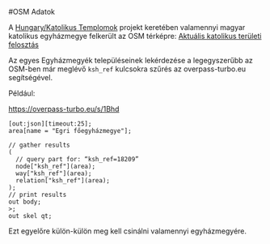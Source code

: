 #OSM Adatok

A [Hungary/Katolikus Templomok](https://wiki.openstreetmap.org/wiki/Hungary/Katolikus_Templomok) projekt keretében valamennyi magyar katolikus egyházmegye felkerült az OSM térképre: [Aktuális katolikus területi felosztás](https://wiki.openstreetmap.org/wiki/Hungary/Katolikus_Templomok#Aktu.C3.A1lis_katolikus_ter.C3.BCleti_feloszt.C3.A1s)

Az egyes Egyházmegyék településeinek lekérdezése a legegyszerűbb az OSM-ben már meglévő `ksh_ref` kulcsokra szűrés az overpass-turbo.eu segítségével. 

Például: 

https://overpass-turbo.eu/s/1Bhd
```
[out:json][timeout:25];
area[name = "Egri főegyházmegye"];

// gather results
(
  // query part for: “ksh_ref=18209”
  node["ksh_ref"](area);
  way["ksh_ref"](area);
  relation["ksh_ref"](area);
);
// print results
out body;
>;
out skel qt;
```

Ezt egyelőre külön-külön meg kell csinálni valamennyi egyházmegyére.